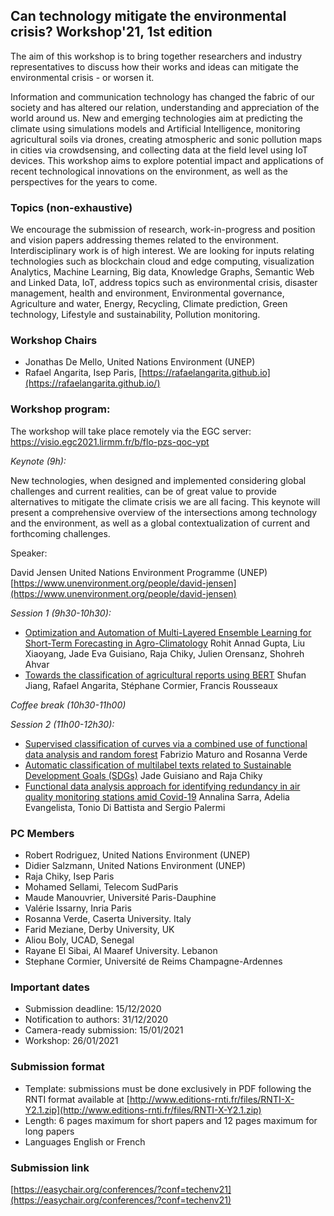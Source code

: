 ## Can technology mitigate the environmental crisis? Workshop'21, 1st edition 

The aim of this workshop is to bring together researchers and industry representatives to discuss how their works and ideas can mitigate the environmental crisis - or worsen it.

Information and communication technology has changed the fabric of our society and has altered our relation, understanding and appreciation of the world around us. New and emerging technologies aim at predicting the climate using simulations models and Artificial Intelligence, monitoring agricultural soils via drones, creating atmospheric and sonic pollution maps in cities via crowdsensing, and collecting data at the field level using IoT devices. This workshop aims to explore potential impact and applications of recent technological innovations on the environment, as well as the perspectives for the years to come.

### Topics (non-exhaustive)

We encourage the submission of research, work-in-progress and position and vision papers addressing themes related to the environment. Interdisciplinary work is of high interest. We are looking for inputs relating technologies such as blockchain cloud and edge computing, visualization Analytics, Machine Learning, Big data, Knowledge Graphs, Semantic Web and Linked Data, IoT, address topics such as environmental crisis, disaster management,	health and environment, Environmental governance, Agriculture and water, Energy, Recycling, Climate prediction, Green technology, Lifestyle and sustainability, Pollution monitoring.

### Workshop Chairs

- Jonathas De Mello, United Nations Environment (UNEP)
- Rafael Angarita, Isep Paris, [https://rafaelangarita.github.io](https://rafaelangarita.github.io/)

### Workshop program:
The workshop will take place remotely via the EGC server:
https://visio.egc2021.lirmm.fr/b/flo-pzs-qoc-ypt 
 
*Keynote (9h):*

New technologies, when designed and implemented considering global challenges and current realities, can be of great value to provide alternatives to mitigate the climate crisis we are all facing. This keynote will present a comprehensive overview of the intersections among technology and the environment, as well as a global contextualization of current and forthcoming challenges.

Speaker: 

David Jensen
United Nations Environment Programme (UNEP)
[https://www.unenvironment.org/people/david-jensen](https://www.unenvironment.org/people/david-jensen)

*Session 1 (9h30-10h30):*

- [Optimization and Automation of Multi-Layered Ensemble Learning for Short-Term Forecasting in Agro-Climatology](https://github.com/isepengineering/TechnologyAndEnvironment21/raw/gh-pages/papers/TechEnv21_paper_4.pdf)
Rohit Annad Gupta, Liu Xiaoyang, Jade Eva Guisiano, Raja Chiky, Julien Orensanz, Shohreh Ahvar
- [Towards the classification of agricultural reports using BERT](https://github.com/isepengineering/TechnologyAndEnvironment21/blob/gh-pages/papers/Fine_tuning_BERT_based_models_for_Plant_Health_Bulletin_Classification.pdf)
Shufan Jiang, Rafael Angarita, Stéphane Cormier, Francis Rousseaux

*Coffee break (10h30-11h00)*

*Session 2 (11h00-12h30):*

- [Supervised classification of curves via a combined use of functional data analysis and random forest](https://github.com/isepengineering/TechnologyAndEnvironment21/blob/gh-pages/papers/TechEnv21_paper_1.pdf)
Fabrizio Maturo and Rosanna Verde
- [Automatic classification of multilabel texts related to Sustainable Development Goals (SDGs)](https://github.com/isepengineering/TechnologyAndEnvironment21/blob/gh-pages/papers/TechEnv21_paper_3.pdf)
Jade Guisiano and Raja Chiky
- [Functional data analysis approach for identifying redundancy in air quality monitoring stations amid Covid-19](https://github.com/isepengineering/TechnologyAndEnvironment21/blob/gh-pages/papers/TechEnv21_paper_2.pdf)
Annalina Sarra, Adelia Evangelista, Tonio Di Battista and Sergio Palermi



### PC Members

- Robert Rodriguez, United Nations Environment (UNEP)
- Didier Salzmann, United Nations Environment (UNEP)
- Raja Chiky, Isep Paris
- Mohamed Sellami, Telecom SudParis
- Maude Manouvrier, Université Paris-Dauphine
- Valérie Issarny, Inria Paris
- Rosanna Verde, Caserta University. Italy
- Farid Meziane, Derby University, UK
- Aliou Boly, UCAD, Senegal 
- Rayane El Sibai, Al Maaref University. Lebanon
- Stephane Cormier, Université de Reims Champagne-Ardennes

### Important dates

- Submission deadline: 15/12/2020
- Notification to authors: 31/12/2020
- Camera-ready submission: 15/01/2021
- Workshop: 26/01/2021

### Submission format

- Template: submissions must be done exclusively in PDF following the RNTI format available at [http://www.editions-rnti.fr/files/RNTI-X-Y2.1.zip](http://www.editions-rnti.fr/files/RNTI-X-Y2.1.zip)
- Length: 6 pages maximum for short papers and 12 pages maximum for long papers
- Languages  English or French




### Submission link

[https://easychair.org/conferences/?conf=techenv21](https://easychair.org/conferences/?conf=techenv21)

